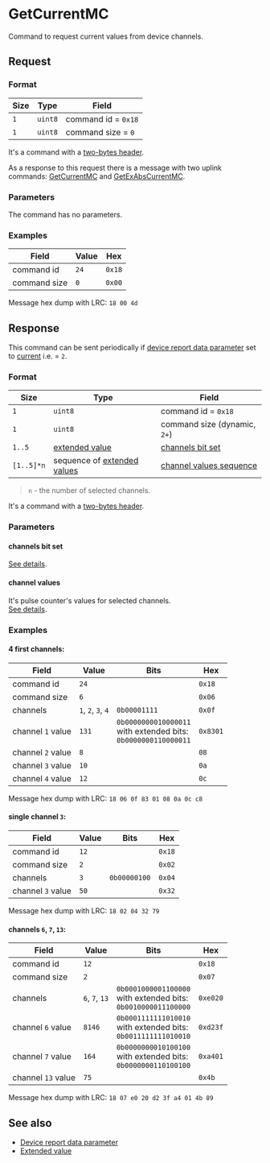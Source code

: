 # GetCurrentMC

Command to request current values from device channels.


## Request

### Format

| Size | Type    | Field               |
| ---- | ------- | ------------------- |
| `1`  | `uint8` | command id = `0x18` |
| `1`  | `uint8` | command size = `0`  |

It's a command with a [two-bytes header](../message.md#command-with-a-two-bytes-header).

As a response to this request there is a message with two uplink commands: [GetCurrentMC](./GetCurrentMC.md#response) and [GetExAbsCurrentMC](./GetExAbsCurrentMC.md).

### Parameters

The command has no parameters.

### Examples

| Field        | Value | Hex    |
| ------------ | ----- | ------ |
| command id   | `24`  | `0x18` |
| command size | `0`   | `0x00` |

Message hex dump with LRC: `18 00 4d`


## Response

This command can be sent periodically if [device report data parameter](../parameter-types.md#reporting-data-type) set to
[current](../parameter-types.md#data-type) i.e. = `2`.

### Format

| Size       | Type                                                      | Field                                                      |
| ---------- | --------------------------------------------------------- | ---------------------------------------------------------- |
| `1`        | `uint8`                                                   | command id = `0x18`                                        |
| `1`        | `uint8`                                                   | command size (dynamic, `2+`)                               |
| `1..5`     | [extended value](../types.md#extended-value)              | [channels bit set](../parameter-types.md#channels-bit-set) |
| `[1..5]*n` | sequence of [extended values](../types.md#extended-value) | [channel values sequence](#channel-values)                 |

> `n` - the number of selected channels.

It's a command with a [two-bytes header](../message.md#command-with-a-two-bytes-header).

### Parameters

#### **channels bit set**

[See details](../parameter-types.md#channels-bit-set).

#### **channel values**

It's pulse counter's values for selected channels.
<br/>
[See details](../types.md#channel-values).

### Examples

#### 4 first channels:

| Field             | Value              | Bits                                                                      | Hex      |
| ----------------- | ------------------ | ------------------------------------------------------------------------- | -------- |
| command id        | `24`               |                                                                           | `0x18`   |
| command size      | `6`                |                                                                           | `0x06`   |
| channels          | `1`, `2`, `3`, `4` | `0b00001111`                                                              | `0x0f`   |
| channel `1` value | `131`              | `0b0000000010000011` <br/> with extended bits: <br/> `0b0000000110000011` | `0x8301` |
| channel `2` value | `8`                |                                                                           | `08`     |
| channel `3` value | `10`               |                                                                           | `0a`     |
| channel `4` value | `12`               |                                                                           | `0c`     |

Message hex dump with LRC: `18 06 0f 83 01 08 0a 0c c8`

#### single channel `3`:

| Field             | Value | Bits         | Hex    |
| ----------------- | ----- | ------------ | ------ |
| command id        | `12`  |              | `0x18` |
| command size      | `2`   |              | `0x02` |
| channels          | `3`   | `0b00000100` | `0x04` |
| channel `3` value | `50`  |              | `0x32` |

Message hex dump with LRC: `18 02 04 32 79`

#### channels `6`, `7`, `13`:

| Field              | Value          | Bits                                                                      | Hex      |
| ------------------ | -------------- | ------------------------------------------------------------------------- | -------- |
| command id         | `12`           |                                                                           | `0x18`   |
| command size       | `2`            |                                                                           | `0x07`   |
| channels           | `6`, `7`, `13` | `0b0001000001100000` <br/> with extended bits: <br/> `0b0010000011100000` | `0xe020` |
| channel `6` value  | `8146`         | `0b0001111111010010` <br/> with extended bits: <br/> `0b0011111111010010` | `0xd23f` |
| channel `7` value  | `164`          | `0b0000000010100100` <br/> with extended bits: <br/> `0b0000000110100100` | `0xa401` |
| channel `13` value | `75`           |                                                                           | `0x4b`   |

Message hex dump with LRC: `18 07 e0 20 d2 3f a4 01 4b 89`


## See also

* [Device report data parameter](../parameter-types.md#reporting-data-type)
* [Extended value](../types.md#extended-value)
